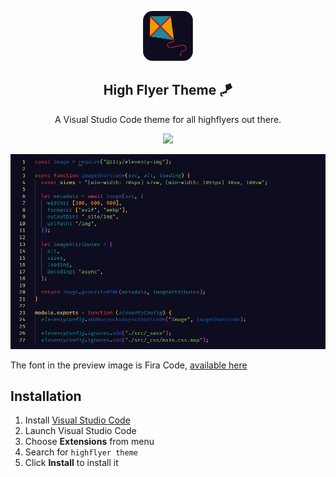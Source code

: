 
<p align="center">
  <img src="assets/icon.png" width="80" />
  <h2 align="center">High Flyer Theme 🪁</h2>
</p>

<p align="center">A Visual Studio Code theme for all highflyers out there.</p>

<p align="center">
  <img src="assets/color.png" width="125" />
</p>


<img src="assets/screenshot.png"/>    
<p>The font in the preview image is Fira Code, <a href="https://github.com/tonsky/FiraCode">available here </a></p>

## Installation

1.  Install [Visual Studio Code](https://code.visualstudio.com/)
2.  Launch Visual Studio Code
3.  Choose **Extensions** from menu
4.  Search for `highflyer theme`
5.  Click **Install** to install it
